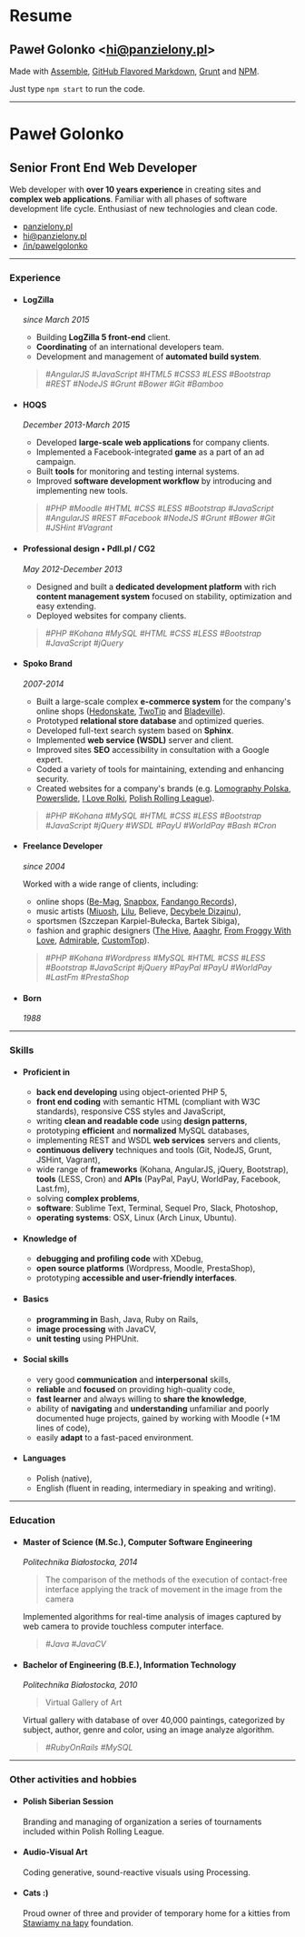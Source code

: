 # Resume
## Paweł Golonko <<hi@panzielony.pl>>

Made with [Assemble](http://assemble.io/), [GitHub Flavored Markdown](https://help.github.com/articles/github-flavored-markdown/), [Grunt](http://gruntjs.com/) and [NPM](https://www.npmjs.com/).

Just type `npm start` to run the code.

***

# Paweł Golonko
## Senior Front End Web Developer

Web developer with **over 10 years experience** in creating sites and **complex web applications**. Familiar with all phases of software development life cycle. Enthusiast of new technologies and clean code.

+ <span class="icon home"></span>[panzielony.pl](http://panzielony.pl)
+ <span class="icon at"></span>[hi@panzielony.pl](mailto:hi@panzielony.pl)
+ <span class="icon linkedin"></span>[/in/pawelgolonko](https://linkedin.com/in/pawelgolonko)

***

### Experience

+ #### LogZilla
  _since March 2015_

  - Building __LogZilla 5 front-end__ client.
  - __Coordinating__ of an international developers team.
  - Development and management of __automated build system__.

  > *#AngularJS* *#JavaScript* *#HTML5* *#CSS3* *#LESS* *#Bootstrap* *#REST* *#NodeJS* *#Grunt* *#Bower* *#Git* *#Bamboo*

+ #### HOQS
  _December 2013-March 2015_

  - Developed __large-scale web applications__ for company clients.
  - Implemented a Facebook-integrated __game__ as a part of an ad campaign.
  - Built __tools__ for monitoring and testing internal systems.
  - Improved __software development workflow__ by introducing and implementing new tools.

  > *#PHP* *#Moodle* *#HTML* *#CSS* *#LESS* *#Bootstrap* *#JavaScript* *#AngularJS* *#REST* *#Facebook* *#NodeJS* *#Grunt* *#Bower* *#Git* *#JSHint* *#Vagrant*

+ #### Professional design • Pdll.pl / CG2
  _May 2012-December 2013_

  - Designed and built a __dedicated development platform__ with rich __content management system__ focused on stability, optimization and easy extending.
  - Deployed websites for company clients.

  > *#PHP* *#Kohana* *#MySQL* *#HTML* *#CSS* *#LESS* *#Bootstrap* *#JavaScript* *#jQuery*

+ #### Spoko Brand
  _2007-2014_

  - Built a large-scale complex __e-commerce system__ for the company's online shops ([Hedonskate](http://hedonskate.com), [TwoTip](http://twotip.com) and [Bladeville](http://bladeville.pl)).
  - Prototyped __relational store database__ and optimized queries.
  - Developed full-text search system based on __Sphinx__.
  - Implemented __web service (WSDL)__ server and client.
  - Improved sites __SEO__ accessibility in consultation with a Google expert.
  - Coded a variety of tools for maintaining, extending and enhancing security.
  - Created websites for a company's brands (e.g. [Lomography Polska](http://lomografia.pl), [Powerslide](http://powerslide.pl), [I Love Rolki](http://iloverolki.pl), [Polish Rolling League](http://polishrollingleague.pl)).

  > *#PHP* *#Kohana* *#MySQL* *#HTML* *#CSS* *#LESS* *#Bootstrap* *#JavaScript* *#jQuery* *#WSDL* *#PayU* *#WorldPay* *#Bash* *#Cron*

+ #### Freelance Developer
  _since 2004_

  Worked with a wide range of clients, including:

  - online shops ([Be-Mag](https://shop.be-mag.com), [Snapbox](http://snapbox.pl), [Fandango Records](http://sklep.fandangorecords.com)),
  - music artists ([Miuosh](http://sklep.fandangorecords.com), [Lilu](http://palszesc.com), Believe, [Decybele Dizajnu](http://decybeledizajnu.com)),
  - sportsmen (Szczepan Karpiel-Bułecka, Bartek Sibiga),
  - fashion and graphic designers ([The Hive](http://shop.thehiveclothing.eu), [Aaaghr](http://aaaghr.com), [From Froggy With Love](http://www.fromfroggywithlove.com), [Admirable](http://admirable.co), [CustomTop](http://customtop.eu)).

  > *#PHP* *#Kohana* *#Wordpress* *#MySQL* *#HTML* *#CSS* *#LESS* *#Bootstrap* *#JavaScript* *#jQuery* *#PayPal* *#PayU* *#WorldPay* *#LastFm* *#PrestaShop*

+ #### Born
  _1988_

***

### Skills

+ #### Proficient in

  - __back end developing__ using object-oriented PHP 5,
  - __front end coding__ with semantic HTML (compliant with W3C standards), responsive CSS styles and JavaScript,
  - writing __clean and readable code__ using __design patterns__,
  - prototyping __efficient__ and __normalized__ MySQL databases,
  - implementing REST and WSDL __web services__ servers and clients,
  - __continuous delivery__ techniques and tools (Git, NodeJS, Grunt, JSHint, Vagrant),
  - wide range of __frameworks__ (Kohana, AngularJS, jQuery, Bootstrap), __tools__ (LESS, Cron) and __APIs__ (PayPal, PayU, WorldPay, Facebook, Last.fm),
  - solving __complex problems__,
  - __software__: Sublime Text, Terminal, Sequel Pro, Slack, Photoshop,
  - __operating systems__: OSX, Linux (Arch Linux, Ubuntu).

+ #### Knowledge of

  - __debugging and profiling code__ with XDebug,
  - __open source platforms__ (Wordpress, Moodle, PrestaShop),
  - prototyping __accessible and user-friendly interfaces__.

+ #### Basics

  - __programming in__ Bash, Java, Ruby on Rails,
  - __image processing__ with JavaCV,
  - __unit testing__ using PHPUnit.

+ #### Social skills

  - very good __communication__ and __interpersonal__ skills,
  - __reliable__ and __focused__ on providing high-quality code,
  - __fast learner__ and always willing to __share the knowledge__,
  - ability of __navigating__ and __understanding__ unfamiliar and poorly documented huge projects, gained by working with Moodle (+1M lines of code),
  - easily __adapt__ to a fast-paced environment.

+ #### Languages

  - Polish (native),
  - English (fluent in reading, intermediary in speaking and writing).

***

### Education

+ #### Master of Science (M.Sc.), Computer Software Engineering
  _Politechnika Białostocka, 2014_

  > The comparison of the methods of the execution of contact-free interface applying the track of movement in the image from the camera

  Implemented algorithms for real-time analysis of images captured by web camera to provide touchless computer interface.

  > *#Java* *#JavaCV*

+ #### Bachelor of Engineering (B.E.), Information Technology
  _Politechnika Białostocka, 2010_

  > Virtual Gallery of Art

  Virtual gallery with database of over 40,000 paintings, categorized by subject, author, genre and color, using an image analyze algorithm.

  > *#RubyOnRails* *#MySQL*

***

### Other activities and hobbies

+ #### Polish Siberian Session

  Branding and managing of organization a series of tournaments included within Polish Rolling League.

+ #### Audio-Visual Art

  Coding generative, sound-reactive visuals using Processing.

+ #### Cats :)

  Proud owner of three and provider of temporary home for a kitties from [Stawiamy na łapy](https://www.facebook.com/stawiamynalapy) foundation.